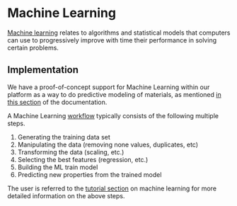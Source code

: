 # Machine Learning

[Machine learning](../../models-directory/machine-learning/overview.md) relates to algorithms and statistical models that computers can use to progressively improve with time their performance in solving certain problems. 

## Implementation

We have a proof-of-concept support for Machine Learning within our platform as a way to do predictive modeling of materials, as mentioned [in this section](../../software-directory/overview.md#machine-learning) of the documentation.

A Machine Learning [workflow](../../workflows/overview.md) typically consists of the following multiple steps.

1. Generating the training data set
2. Manipulating the data (removing none values, duplicates, etc)
3. Transforming the data (scaling, etc.)
4. Selecting the best features (regression, etc.)
5. Building the ML train model
6. Predicting new properties from the trained model

The user is referred to the [tutorial section](../../tutorials/ml/overview.md) on machine learning for more detailed information on the above steps.
